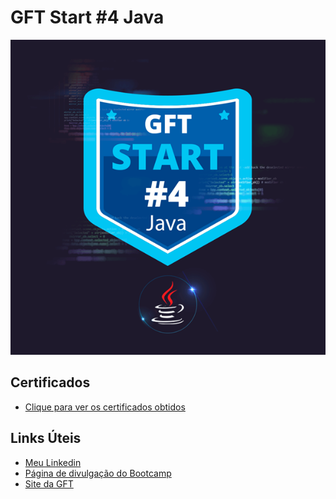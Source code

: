 # GFT Start #4 Java
![Legenda](/assets/logo.png)

## Certificados
- [Clique para ver os certificados obtidos]()

## Links Úteis
- [Meu Linkedin](https://www.linkedin.com/in/andersonthiagosimoes/)
- [Página de divulgação do Bootcamp](https://www.dio.me/bootcamp/gft-start-4-java)
- [Site da GFT](https://www.gft.com/br/pt)
